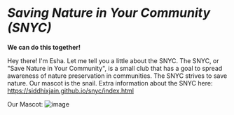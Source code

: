 

# _Saving Nature in Your Community (SNYC)_
**We can do this together!**

Hey there! I'm Esha. Let me tell you a little about the SNYC. The SNYC, or "Save Nature in Your Community",  is a small club that has a goal to spread awareness of nature preservation in communities. The SNYC strives to save nature. Our mascot is the snail. Extra information about the SNYC here: https://siddhixjain.github.io/snyc/index.html


Our Mascot:
![image](https://user-images.githubusercontent.com/83734393/117228709-6b4cde00-adce-11eb-8032-115a8bcd617b.png)

